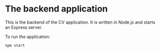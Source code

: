 # The backend application

This is the backend of the CV application. It is written in Node.js and starts an Express server. 

To run the application:

```
npm start
```